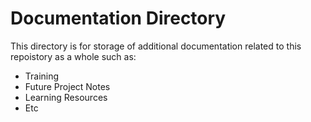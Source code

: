 # Documentation Directory

This directory is for storage of additional documentation related to this repoistory as a whole such as:

- Training
- Future Project Notes
- Learning Resources
- Etc